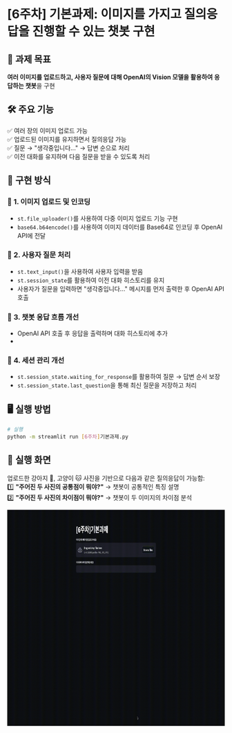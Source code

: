 # [6주차] 기본과제: 이미지를 가지고 질의응답을 진행할 수 있는 챗봇 구현

## 📌 과제 목표

**여러 이미지를 업로드하고, 사용자 질문에 대해 OpenAI의 Vision 모델을 활용하여 응답하는 챗봇**을 구현

## 🛠 주요 기능

✅ 여러 장의 이미지 업로드 가능  
✅ 업로드된 이미지를 유지하면서 질의응답 가능  
✅ 질문 → "생각중입니다..." → 답변 순으로 처리  
✅ 이전 대화를 유지하며 다음 질문을 받을 수 있도록 처리  

## 🔧 구현 방식

### 📌 **1. 이미지 업로드 및 인코딩**

- `st.file_uploader()`를 사용하여 다중 이미지 업로드 기능 구현
- `base64.b64encode()`를 사용하여 이미지 데이터를 Base64로 인코딩 후 OpenAI API에 전달

### 📌 **2. 사용자 질문 처리**

- `st.text_input()`을 사용하여 사용자 입력을 받음
- `st.session_state`를 활용하여 이전 대화 히스토리를 유지
- 사용자가 질문을 입력하면 "생각중입니다..." 메시지를 먼저 출력한 후 OpenAI API 호출

### 📌 **3. 챗봇 응답 흐름 개선**

- OpenAI API 호출 후 응답을 출력하며 대화 히스토리에 추가
- 
### 📌 **4. 세션 관리 개선**

- `st.session_state.waiting_for_response`를 활용하여 질문 → 답변 순서 보장
- `st.session_state.last_question`을 통해 최신 질문을 저장하고 처리

## 🖥 실행 방법

```sh
# 실행
python -m streamlit run [6주차]기본과제.py
```

## 🎥 실행 화면

업로드한 강아지 🐶, 고양이 🐱 사진을 기반으로 다음과 같은 질의응답이 가능함:  
1️⃣ **"주어진 두 사진의 공통점이 뭐야?"** → 챗봇이 공통적인 특징 설명   
2️⃣ **"주어진 두 사진의 차이점이 뭐야?"** → 챗봇이 두 이미지의 차이점 분석

<img src="week6-1.gif" width="1000" height="500"/>


